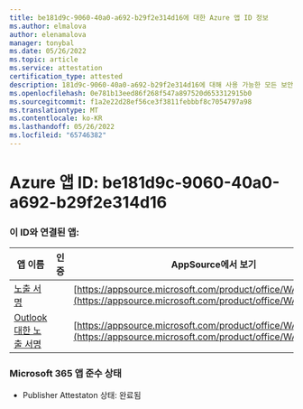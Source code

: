 ```yaml
---
title: be181d9c-9060-40a0-a692-b29f2e314d16에 대한 Azure 앱 ID 정보
ms.author: elmalova
author: elenamalova
manager: tonybal
ms.date: 05/26/2022
ms.topic: article
ms.service: attestation
certification_type: attested
description: 181d9c-9060-40a0-a692-b29f2e314d16에 대해 사용 가능한 모든 보안 및 규정 준수 정보입니다.
ms.openlocfilehash: 0e781b13eed86f268f547a897520d653312915b0
ms.sourcegitcommit: f1a2e22d28ef56ce3f3811febbbf8c7054797a98
ms.translationtype: MT
ms.contentlocale: ko-KR
ms.lasthandoff: 05/26/2022
ms.locfileid: "65746382"
---
```

# <a name="azure-app-id-be181d9c-9060-40a0-a692-b29f2e314d16"></a>Azure 앱 ID: be181d9c-9060-40a0-a692-b29f2e314d16


### <a name="apps-associated-with-this-id"></a>이 ID와 연결된 앱:
| **앱 이름** | **인증** | **AppSource에서 보기** |
|--------------|---------------|-----------------------|
| [노출 서명](../forward/WA200003216.md) |  | [https://appsource.microsoft.com/product/office/WA200003216](https://appsource.microsoft.com/product/office/WA200003216) |
| [Outlook 대한 노출 서명](../forward/WA200003199.md) |  | [https://appsource.microsoft.com/product/office/WA200003199](https://appsource.microsoft.com/product/office/WA200003199) |

### <a name="microsoft-365-app-compliance-status"></a>Microsoft 365 앱 준수 상태
- Publisher Attestaton 상태: 완료됨
